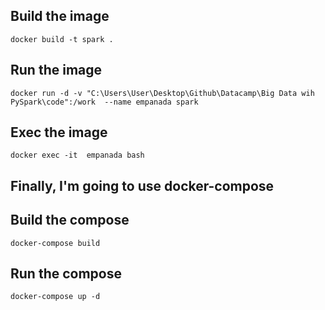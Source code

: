 ## Build the image
```
docker build -t spark .
```
## Run the image
```
docker run -d -v "C:\Users\User\Desktop\Github\Datacamp\Big Data wih PySpark\code":/work  --name empanada spark 
```
## Exec the image
```
docker exec -it  empanada bash
```
## Finally, I'm going to use docker-compose
## Build the compose
```
docker-compose build
```
## Run the compose
```
docker-compose up -d
```
